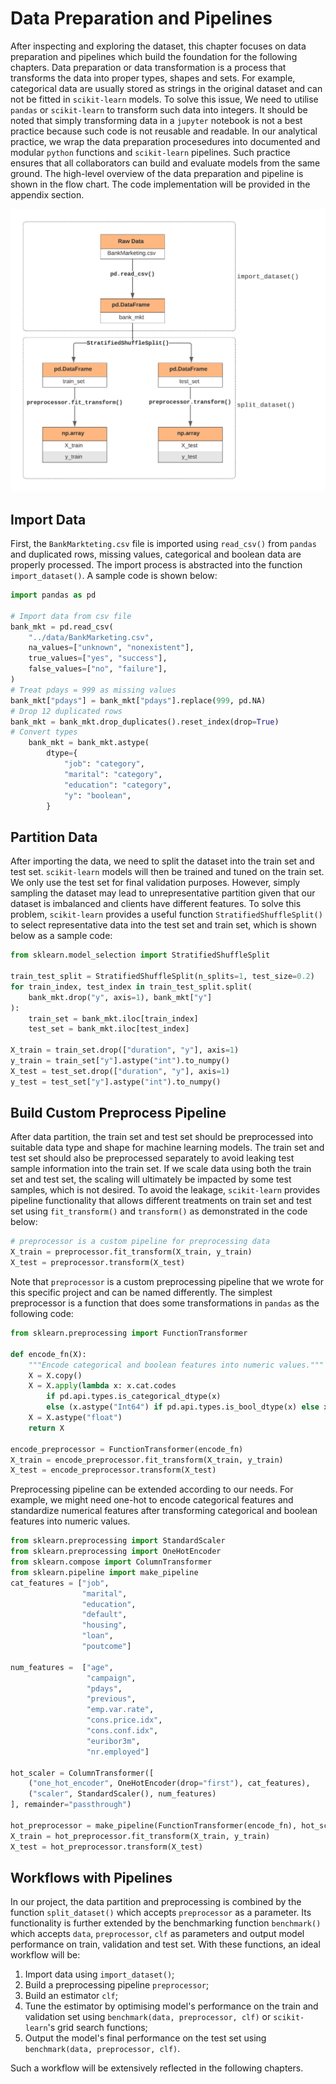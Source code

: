 # Data Preparation and Pipelines
 
After inspecting and exploring the dataset, this chapter focuses on data preparation and pipelines which build the foundation for the following chapters. Data preparation or data transformation is a process that transforms the data into proper types, shapes and sets. For example, categorical data are usually stored as strings in the original dataset and can not be fitted in `scikit-learn` models. To solve this issue, We need to utilise `pandas` or `scikit-learn` to transform such data into integers. It should be noted that simply transforming data in a `jupyter` notebook is not a best practice because such code is not reusable and readable. In our analytical practice, we wrap the data preparation procesedures into documented and modular `python` functions and `scikit-learn` pipelines. Such practice ensures that all collaborators can build and evaluate models from the same ground. The high-level overview of the data preparation and pipeline is shown in the flow chart. The code implementation will be provided in the appendix section.

![Data Life Cycle](../figures/3_1_Data_Lifecycle.png)

## Import Data

First, the `BankMarkteting.csv` file is imported using `read_csv()` from `pandas` and duplicated rows, missing values, categorical and boolean data are properly processed. The import process is abstracted into the function `import_dataset()`. A sample code is shown below:

```python
import pandas as pd

# Import data from csv file
bank_mkt = pd.read_csv(
    "../data/BankMarketing.csv",
    na_values=["unknown", "nonexistent"],
    true_values=["yes", "success"],
    false_values=["no", "failure"],
)
# Treat pdays = 999 as missing values
bank_mkt["pdays"] = bank_mkt["pdays"].replace(999, pd.NA)
# Drop 12 duplicated rows
bank_mkt = bank_mkt.drop_duplicates().reset_index(drop=True)
# Convert types
    bank_mkt = bank_mkt.astype(
        dtype={
            "job": "category",
            "marital": "category",
            "education": "category",
            "y": "boolean",
        }
```

## Partition Data

After importing the data, we need to split the dataset into the train set and test set. `scikit-learn` models will then be trained and tuned on the train set. We only use the test set for final validation purposes. However, simply sampling the dataset may lead to unrepresentative partition given that our dataset is imbalanced and clients have different features. To solve this problem, `scikit-learn` provides a useful function `StratifiedShuffleSplit()` to select representative data into the test set and train set, which is shown below as a sample code:

```python
from sklearn.model_selection import StratifiedShuffleSplit

train_test_split = StratifiedShuffleSplit(n_splits=1, test_size=0.2)
for train_index, test_index in train_test_split.split(
    bank_mkt.drop("y", axis=1), bank_mkt["y"]
):
    train_set = bank_mkt.iloc[train_index]
    test_set = bank_mkt.iloc[test_index]

X_train = train_set.drop(["duration", "y"], axis=1)
y_train = train_set["y"].astype("int").to_numpy()
X_test = test_set.drop(["duration", "y"], axis=1)
y_test = test_set["y"].astype("int").to_numpy()
```

## Build Custom Preprocess Pipeline

After data partition, the train set and test set should be preprocessed into suitable data type and shape for machine learning models. The train set and test set should also be preprocessed separately to avoid leaking test sample information into the train set. If we scale data using both the train set and test set, the scaling will ultimately be impacted by some test samples, which is not desired. To avoid the leakage, `scikit-learn` provides pipeline functionality that allows different treatments on train set and test set using `fit_transform()` and `transform()` as demonstrated in the code below:

```python
# preprocessor is a custom pipeline for preprocessing data
X_train = preprocessor.fit_transform(X_train, y_train)
X_test = preprocessor.transform(X_test)
```

Note that `preprocessor` is a custom preprocessing pipeline that we wrote for this specific project and can be named differently. The simplest preprocessor is a function that does some transformations in `pandas` as the following code:

```python
from sklearn.preprocessing import FunctionTransformer

def encode_fn(X):
    """Encode categorical and boolean features into numeric values."""
    X = X.copy()
    X = X.apply(lambda x: x.cat.codes 
        if pd.api.types.is_categorical_dtype(x)
        else (x.astype("Int64") if pd.api.types.is_bool_dtype(x) else x))
    X = X.astype("float")
    return X

encode_preprocessor = FunctionTransformer(encode_fn)
X_train = encode_preprocessor.fit_transform(X_train, y_train)
X_test = encode_preprocessor.transform(X_test)
```

Preprocessing pipeline can be extended according to our needs. For example, we might need one-hot to encode categorical features and standardize numerical features after transforming categorical and boolean features into numeric values.

```python
from sklearn.preprocessing import StandardScaler
from sklearn.preprocessing import OneHotEncoder
from sklearn.compose import ColumnTransformer
from sklearn.pipeline import make_pipeline
cat_features = ["job",
                "marital",
                "education",
                "default",
                "housing",
                "loan",
                "poutcome"]

num_features =  ["age",
                 "campaign",
                 "pdays",
                 "previous",
                 "emp.var.rate",
                 "cons.price.idx",
                 "cons.conf.idx",
                 "euribor3m",
                 "nr.employed"]

hot_scaler = ColumnTransformer([
    ("one_hot_encoder", OneHotEncoder(drop="first"), cat_features),
    ("scaler", StandardScaler(), num_features)
], remainder="passthrough")

hot_preprocessor = make_pipeline(FunctionTransformer(encode_fn), hot_scaler)
X_train = hot_preprocessor.fit_transform(X_train, y_train)
X_test = hot_preprocessor.transform(X_test)
```

## Workflows with Pipelines

In our project, the data partition and preprocessing is combined by the function `split_dataset()` which accepts `preprocessor` as a parameter. Its functionality is further extended by the benchmarking function `benchmark()` which accepts `data`, `preprocessor`, `clf` as parameters and output model performance on train, validation and test set. With these functions, an ideal workflow will be:

1. Import data using `import_dataset()`;
2. Build a preprocessing pipeline `preprocessor`;
3. Build an estimator `clf`;
4. Tune the estimator by optimising model's performance on the train and validation set using `benchmark(data, preprocessor, clf)` or `scikit-learn`'s grid search functions;
5. Output the model's final performance on the test set using `benchmark(data, preprocessor, clf)`.

Such a workflow will be extensively reflected in the following chapters.
